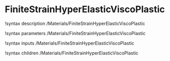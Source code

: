 <!-- MOOSE Documentation Stub: Remove this when content is added. -->

# FiniteStrainHyperElasticViscoPlastic
!syntax description /Materials/FiniteStrainHyperElasticViscoPlastic

!syntax parameters /Materials/FiniteStrainHyperElasticViscoPlastic

!syntax inputs /Materials/FiniteStrainHyperElasticViscoPlastic

!syntax children /Materials/FiniteStrainHyperElasticViscoPlastic

